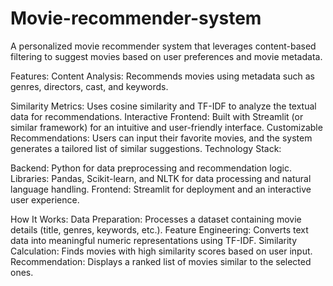 # Movie-recommender-system
A personalized movie recommender system that leverages content-based filtering to suggest movies based on user preferences and movie metadata.

Features:
Content Analysis: Recommends movies using metadata such as genres, directors, cast, and keywords.

Similarity Metrics: Uses cosine similarity and TF-IDF to analyze the textual data for recommendations.
Interactive Frontend: Built with Streamlit (or similar framework) for an intuitive and user-friendly interface.
Customizable Recommendations: Users can input their favorite movies, and the system generates a tailored list of similar suggestions.
Technology Stack:

Backend: Python for data preprocessing and recommendation logic.
Libraries: Pandas, Scikit-learn, and NLTK for data processing and natural language handling.
Frontend: Streamlit for deployment and an interactive user experience.

How It Works:
Data Preparation: Processes a dataset containing movie details (title, genres, keywords, etc.).
Feature Engineering: Converts text data into meaningful numeric representations using TF-IDF.
Similarity Calculation: Finds movies with high similarity scores based on user input.
Recommendation: Displays a ranked list of movies similar to the selected ones.
